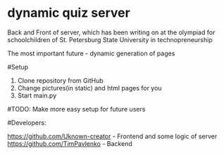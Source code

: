 # dynamic quiz server
Back and Front of server, which has been writing on at the olympiad for schoolchildren of St. Petersburg State University in technopreneurship

The most important future - dynamic generation of pages

#Setup

1. Clone repository from GitHub
2. Change pictures(in static) and html pages for you
3. Start main.py

#TODO: Make more easy setup for future users


#Developers:

https://github.com/Uknown-creator - Frontend and some logic of server
https://github.com/TimPavlenko - Backend
